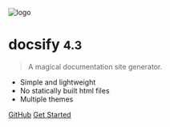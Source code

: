 ![logo](_media/icon.svg)
# docsify <small>4.3</small>
> A magical documentation site generator. 

- Simple and lightweight 
- No statically built html files 
- Multiple themes

[GitHub](https://github.com/docsifyjs/docsify/)
[Get Started](#headline)
<!-- [Get Started](#docsify) -->